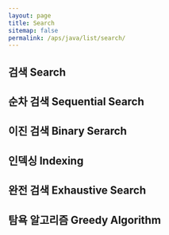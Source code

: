 ```yaml
---
layout: page
title: Search
sitemap: false
permalink: /aps/java/list/search/
---
```


## 검색 Search
## 순차 검색 Sequential Search
## 이진 검색 Binary Serarch
## 인덱싱 Indexing
## 완전 검색 Exhaustive Search
## 탐욕 알고리즘 Greedy Algorithm